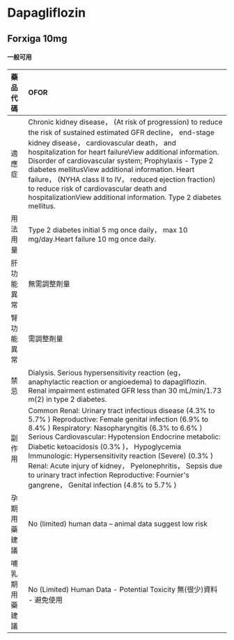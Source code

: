 # Dapagliflozin

## Forxiga 10mg

#### 一般可用

| 藥品代碼       | OFOR                                                                                                                                                                                                                                                                                                                                                                                                                                                                                                                   |
|:---------------|:-----------------------------------------------------------------------------------------------------------------------------------------------------------------------------------------------------------------------------------------------------------------------------------------------------------------------------------------------------------------------------------------------------------------------------------------------------------------------------------------------------------------------|
| 適應症         | Chronic kidney disease， (At risk of progression) to reduce the risk of sustained estimated GFR decline， end-stage kidney disease， cardiovascular death， and hospitalization for heart failureView additional information. Disorder of cardiovascular system; Prophylaxis - Type 2 diabetes mellitusView additional information. Heart failure， (NYHA class II to IV， reduced ejection fraction) to reduce risk of cardiovascular death and hospitalizationView additional information. Type 2 diabetes mellitus. |
| 用法用量       | Type 2 diabetes initial 5 mg once daily， max 10 mg/day.Heart failure 10 mg once daily.                                                                                                                                                                                                                                                                                                                                                                                                                                |
| 肝功能異常     | 無需調整劑量                                                                                                                                                                                                                                                                                                                                                                                                                                                                                                           |
| 腎功能異常     | 需調整劑量                                                                                                                                                                                                                                                                                                                                                                                                                                                                                                             |
| 禁忌           | Dialysis. Serious hypersensitivity reaction (eg， anaphylactic reaction or angioedema) to dapagliflozin. Renal impairment estimated GFR less than 30 mL/min/1.73 m(2) in type 2 diabetes.                                                                                                                                                                                                                                                                                                                              |
| 副作用         | Common Renal: Urinary tract infectious disease (4.3% to 5.7% ) Reproductive: Female genital infection (6.9% to 8.4% ) Respiratory: Nasopharyngitis (6.3% to 6.6% ) Serious Cardiovascular: Hypotension Endocrine metabolic: Diabetic ketoacidosis (0.3% )， Hypoglycemia Immunologic: Hypersensitivity reaction (Severe) (0.3% ) Renal: Acute injury of kidney， Pyelonephritis， Sepsis due to urinary tract infection Reproductive: Fournier's gangrene， Genital infection (4.8% to 5.7% )                          |
| 孕期用藥建議   | No (limited) human data – animal data suggest low risk                                                                                                                                                                                                                                                                                                                                                                                                                                                                 |
| 哺乳期用藥建議 | No (Limited) Human Data - Potential Toxicity 無(很少)資料 - 避免使用                                                                                                                                                                                                                                                                                                                                                                                                                                                   |

